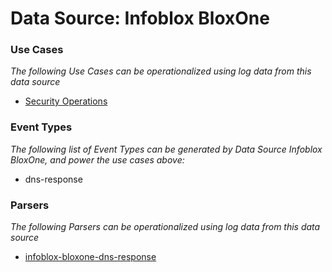 Data Source: Infoblox BloxOne
=============================

### Use Cases

_The following Use Cases can be operationalized using log data from this data source_

* [Security Operations](usecase_security_operations.md)


### Event Types

_The following list of Event Types can be generated by Data Source Infoblox BloxOne, and power the use cases above:_

- dns-response


### Parsers

_The following Parsers can be operationalized using log data from this data source_

* [infoblox-bloxone-dns-response](parserContent_infoblox-bloxone-dns-response.md)
